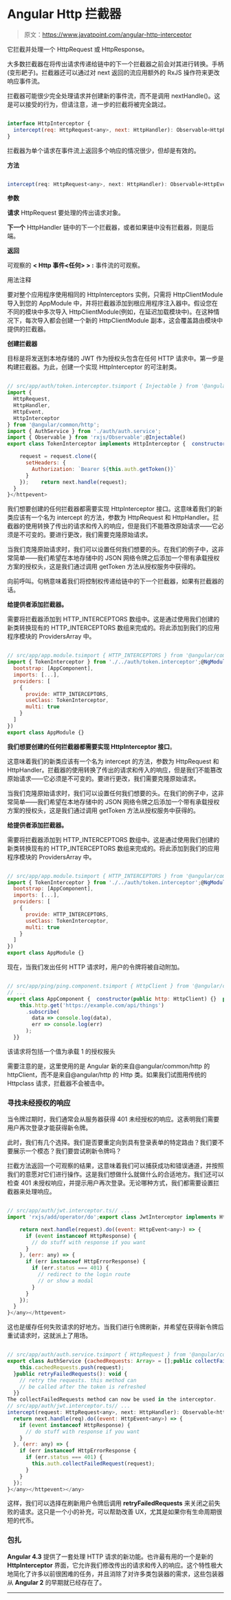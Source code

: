 # Angular Http 拦截器

> 原文：<https://www.javatpoint.com/angular-http-interceptor>

它拦截并处理一个 HttpRequest 或 HttpResponse。

大多数拦截器在将传出请求传递给链中的下一个拦截器之前会对其进行转换。手柄(变形耙子)。拦截器还可以通过对 next 返回的流应用额外的 RxJS 操作符来更改响应事件流。

拦截器可能很少完全处理请求并创建新的事件流，而不是调用 nextHandle()。这是可以接受的行为，但请注意，进一步的拦截将被完全跳过。

```js

interface HttpInterceptor {
  intercept(req: HttpRequest<any>, next: HttpHandler): Observable<HttpEvent<any>>
}

```

拦截器为单个请求在事件流上返回多个响应的情况很少，但却是有效的。

**方法**

```js

intercept(req: HttpRequest<any>, next: HttpHandler): Observable<HttpEvent<any>>

```

**参数**

**请求** HttpRequest 要处理的传出请求对象。

**下一个** HttpHandler 链中的下一个拦截器，或者如果链中没有拦截器，则是后端。

**返回**

可观察的 **< Http 事件<任何> > :** 事件流的可观察。

用法注释

要对整个应用程序使用相同的 HttpInterceptors 实例，只需将 HttpClientModule 导入到您的 AppModule 中，并将拦截器添加到根应用程序注入器中。假设您在不同的模块中多次导入 HttpClientModule(例如，在延迟加载模块中)。在这种情况下，每次导入都会创建一个新的 HttpClientModule 副本，这会覆盖路由模块中提供的拦截器。

**创建拦截器**

目标是将发送到本地存储的 JWT 作为授权头包含在任何 HTTP 请求中。第一步是构建拦截器。为此，创建一个实现 HttpInterceptor 的可注射类。

```js

// src/app/auth/token.interceptor.tsimport { Injectable } from '@angular/core';
import {
  HttpRequest,
  HttpHandler,
  HttpEvent,
  HttpInterceptor
} from '@angular/common/http';
import { AuthService } from './auth/auth.service';
import { Observable } from 'rxjs/Observable';@Injectable()
export class TokenInterceptor implements HttpInterceptor {  constructor(public auth: AuthService) {}  intercept(request: HttpRequest, next: HttpHandler): Observable<httpevent>> {

    request = request.clone({
      setHeaders: {
        Authorization: `Bearer ${this.auth.getToken()}`
      }
    });    return next.handle(request);
  }
}</httpevent> 
```

我们想要创建的任何拦截器都需要实现 HttpInterceptor 接口。这意味着我们的新类应该有一个名为 intercept 的方法，参数为 HttpRequest 和 HttpHandler。拦截器的使用转换了传出的请求和传入的响应，但是我们不能篡改原始请求——它必须是不可变的。要进行更改，我们需要克隆原始请求。

当我们克隆原始请求时，我们可以设置任何我们想要的头。在我们的例子中，这非常简单——我们希望在本地存储中的 JSON 网络令牌之后添加一个带有承载授权方案的授权头，这是我们通过调用 getToken 方法从授权服务中获得的。

向前呼叫。句柄意味着我们将控制权传递给链中的下一个拦截器，如果有拦截器的话。

**给提供者添加拦截器。**

需要将拦截器添加到 HTTP_INTERCEPTORS 数组中。这是通过使用我们创建的新类转换现有的 HTTP_INTERCEPTORS 数组来完成的。将此添加到我们的应用程序模块的 ProvidersArray 中。

```js

// src/app/app.module.tsimport { HTTP_INTERCEPTORS } from '@angular/common/http';
import { TokenInterceptor } from './../auth/token.interceptor';@NgModule({
  bootstrap: [AppComponent],
  imports: [...],
  providers: [
    {
      provide: HTTP_INTERCEPTORS,
      useClass: TokenInterceptor,
      multi: true
    }
  ]
})
export class AppModule {}

```

**我们想要创建的任何拦截器都需要实现 HttpInterceptor 接口**。

这意味着我们的新类应该有一个名为 intercept 的方法，参数为 HttpRequest 和 HttpHandler。拦截器的使用转换了传出的请求和传入的响应，但是我们不能篡改原始请求——它必须是不可变的。要进行更改，我们需要克隆原始请求。

当我们克隆原始请求时，我们可以设置任何我们想要的头。在我们的例子中，这非常简单——我们希望在本地存储中的 JSON 网络令牌之后添加一个带有承载授权方案的授权头，这是我们通过调用 getToken 方法从授权服务中获得的。

**给提供者添加拦截器。**

需要将拦截器添加到 HTTP_INTERCEPTORS 数组中。这是通过使用我们创建的新类转换现有的 HTTP_INTERCEPTORS 数组来完成的。将此添加到我们的应用程序模块的 ProvidersArray 中。

```js

// src/app/app.module.tsimport { HTTP_INTERCEPTORS } from '@angular/common/http';
import { TokenInterceptor } from './../auth/token.interceptor';@NgModule({
  bootstrap: [AppComponent],
  imports: [...],
  providers: [
    {
      provide: HTTP_INTERCEPTORS,
      useClass: TokenInterceptor,
      multi: true
    }
  ]
})
export class AppModule {}

```

现在，当我们发出任何 HTTP 请求时，用户的令牌将被自动附加。

```js

// src/app/ping/ping.component.tsimport { HttpClient } from '@angular/common/http';
// ...
export class AppComponent {  constructor(public http: HttpClient) {}  public ping() {
    this.http.get('https://example.com/api/things')
      .subscribe(
        data => console.log(data),
        err => console.log(err)
      );
  }}

```

该请求将包括一个值为承载 1 的授权报头

需要注意的是，这里使用的是 Angular 新的来自@angular/common/http 的 httpClient，而不是来自@angular/http 的 Http 类。如果我们试图用传统的 Httpclass 请求，拦截器不会被击中。

### 寻找未经授权的响应

当令牌过期时，我们通常会从服务器获得 401 未经授权的响应。这表明我们需要用户再次登录才能获得新令牌。

此时，我们有几个选择。我们是否要重定向到具有登录表单的特定路由？我们要不要展示一个模态？我们要尝试刷新令牌吗？

拦截方法返回一个可观察的结果，这意味着我们可以捕获成功和错误通道，并按照我们的意愿对它们进行操作。这是我们想做什么就做什么的合适地方。我们还可以检查 401 未授权响应，并提示用户再次登录。无论哪种方式，我们都需要设置拦截器来处理响应。

```js

// src/app/auth/jwt.interceptor.ts// ...
import 'rxjs/add/operator/do';export class JwtInterceptor implements HttpInterceptor {  constructor(public auth: AuthService) {}  intercept(request: HttpRequest, next: HttpHandler): Observable<httpevent>> {

    return next.handle(request).do((event: HttpEvent<any>) => {
      if (event instanceof HttpResponse) {
        // do stuff with response if you want
      }
    }, (err: any) => {
      if (err instanceof HttpErrorResponse) {
        if (err.status === 401) {
          // redirect to the login route
          // or show a modal
        }
      }
    });
  }
}</any></httpevent> 
```

这也是缓存任何失败请求的好地方。当我们进行令牌刷新，并希望在获得新令牌后重试请求时，这就派上了用场。

```js

// src/app/auth/auth.service.tsimport { HttpRequest } from '@angular/common/http';// ...
export class AuthService {cachedRequests: Array> = [];public collectFailedRequest(request): void {
    this.cachedRequests.push(request);
  }public retryFailedRequests(): void {
    // retry the requests. this method can
    // be called after the token is refreshed
  }}
The collectFailedRequests method can now be used in the interceptor.
// src/app/auth/jwt.interceptor.ts// ...
intercept(request: HttpRequest<any>, next: HttpHandler): Observable<httpevent>> {    
  return next.handle(req).do((event: HttpEvent<any>) => {
    if (event instanceof HttpResponse) {
      // do stuff with response if you want
    }
  }, (err: any) => {
    if (err instanceof HttpErrorResponse {
      if (err.status === 401) {
        this.auth.collectFailedRequest(request);
      }
    }
  });
}</any></httpevent></any> 
```

这样，我们可以选择在刷新用户令牌后调用 **retryFailedRequests** 来关闭之前失败的请求。这只是一个小的补充，可以帮助改善 UX，尤其是如果你有生命周期很短的代币。

### 包扎

**Angular 4.3** 提供了一套处理 HTTP 请求的新功能。也许最有用的一个是新的 **HttpInterceptor** 界面，它允许我们修改传出的请求和传入的响应。这个特性极大地简化了许多以前很困难的任务，并且消除了对许多类包装器的需求，这些包装器从 **Angular 2** 的早期就已经存在了。

* * *
